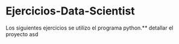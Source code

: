 # Ejercicios-Data-Scientist
Los siguientes ejercicios se utilizo el programa python.** detallar el proyecto
asd
